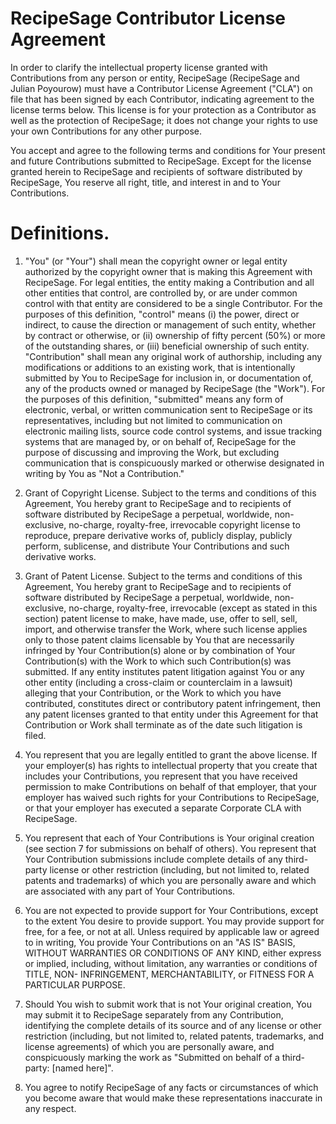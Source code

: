 # RecipeSage Contributor License Agreement

In order to clarify the intellectual property license granted with Contributions from any person or entity, RecipeSage (RecipeSage and Julian Poyourow) must have a Contributor License Agreement ("CLA") on file that has been signed by each Contributor, indicating agreement to the license terms below. This license is for your protection as a Contributor as well as the protection of RecipeSage; it does not change your rights to use your own Contributions for any other purpose.

You accept and agree to the following terms and conditions for Your present and future Contributions submitted to RecipeSage. Except for the license granted herein to RecipeSage and recipients of software distributed by RecipeSage, You reserve all right, title, and interest in and to Your Contributions.

# Definitions.

1. "You" (or "Your") shall mean the copyright owner or legal entity authorized by the copyright owner that is making this Agreement with RecipeSage. For legal entities, the entity making a Contribution and all other entities that control, are controlled by, or are under common control with that entity are considered to be a single Contributor. For the purposes of this definition, "control" means (i) the power, direct or indirect, to cause the direction or management of such entity, whether by contract or otherwise, or (ii) ownership of fifty percent (50%) or more of the outstanding shares, or (iii) beneficial ownership of such entity.
"Contribution" shall mean any original work of authorship, including any modifications or additions to an existing work, that is intentionally submitted by You to RecipeSage for inclusion in, or documentation of, any of the products owned or managed by RecipeSage (the "Work"). For the purposes of this definition, "submitted" means any form of electronic, verbal, or written communication sent to RecipeSage or its representatives, including but not limited to communication on electronic mailing lists, source code control systems, and issue tracking systems that are managed by, or on behalf of, RecipeSage for the purpose of discussing and improving the Work, but excluding communication that is conspicuously marked or otherwise designated in writing by You as "Not a Contribution."

2. Grant of Copyright License. Subject to the terms and conditions of this Agreement, You hereby grant to RecipeSage and to recipients of software distributed by RecipeSage a perpetual, worldwide, non-exclusive, no-charge, royalty-free, irrevocable copyright license to reproduce, prepare derivative works of, publicly display, publicly perform, sublicense, and distribute Your Contributions and such derivative works.

3. Grant of Patent License. Subject to the terms and conditions of this Agreement, You hereby grant to RecipeSage and to recipients of software distributed by RecipeSage a perpetual, worldwide, non-exclusive, no-charge, royalty-free, irrevocable (except as stated in this section) patent license to make, have made, use, offer to sell, sell, import, and otherwise transfer the Work, where such license applies only to those patent claims licensable by You that are necessarily infringed by Your Contribution(s) alone or by combination of Your Contribution(s) with the Work to which such Contribution(s) was submitted. If any entity institutes patent litigation against You or any other entity (including a cross-claim or counterclaim in a lawsuit) alleging that your Contribution, or the Work to which you have contributed, constitutes direct or contributory patent infringement, then any patent licenses granted to that entity under this Agreement for that Contribution or Work shall terminate as of the date such litigation is filed.

4. You represent that you are legally entitled to grant the above license. If your employer(s) has rights to intellectual property that you create that includes your Contributions, you represent that you have received permission to make Contributions on behalf of that employer, that your employer has waived such rights for your Contributions to RecipeSage, or that your employer has executed a separate Corporate CLA with RecipeSage.

5. You represent that each of Your Contributions is Your original creation (see section 7 for submissions on behalf of others). You represent that Your Contribution submissions include complete details of any third-party license or other restriction (including, but not limited to, related patents and trademarks) of which you are personally aware and which are associated with any part of Your Contributions.

6. You are not expected to provide support for Your Contributions, except to the extent You desire to provide support. You may provide support for free, for a fee, or not at all. Unless required by applicable law or agreed to in writing, You provide Your Contributions on an "AS IS" BASIS, WITHOUT WARRANTIES OR CONDITIONS OF ANY KIND, either express or implied, including, without limitation, any warranties or conditions of TITLE, NON- INFRINGEMENT, MERCHANTABILITY, or FITNESS FOR A PARTICULAR PURPOSE.

7. Should You wish to submit work that is not Your original creation, You may submit it to RecipeSage separately from any Contribution, identifying the complete details of its source and of any license or other restriction (including, but not limited to, related patents, trademarks, and license agreements) of which you are personally aware, and conspicuously marking the work as "Submitted on behalf of a third-party: [named here]".

8. You agree to notify RecipeSage of any facts or circumstances of which you become aware that would make these representations inaccurate in any respect.
